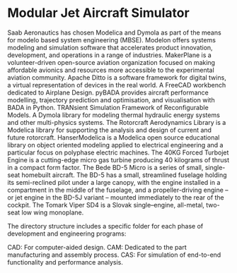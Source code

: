 # Modular Jet Aircraft Simulator

 Saab Aeronautics has chosen Modelica and Dymola as part of the means for modelo based system engineering (MBSE). Modelon offers systems modeling and simulation software that accelerates product innovation, development, and operations in a range of industries. MakerPlane is a volunteer-driven open-source aviation organization focused on making affordable avionics and resources more accessible to the experimental aviation community. Apache Ditto is a software framework for digital twins, a virtual representation of devices in the real world. A FreeCAD workbench dedicated to Airplane Design. pyBADA provides aircraft performance modelling, trajectory prediction and optimisation, and visualisation with BADA in Python. TRANsient Simulation Framework of Reconfigurable Models. A Dymola library for modeling thermal hydraulic energy systems and other multi-physics systems. The Rotorcraft Aerodynamics Library is a Modelica library for supporting the analysis and design of current and future rotorcraft. HanserModelica is a Modelica open source educational library on object oriented modeling applied to electrical engineering and a particular focus on polyphase electric machines. The 40KG Forced Turbojet Engine is a cutting-edge micro gas turbine producing 40 kilograms of thrust in a compact form factor. The Bede BD-5 Micro is a series of small, single-seat homebuilt aircraft. The BD-5 has a small, streamlined fuselage holding its semi-reclined pilot under a large canopy, with the engine installed in a compartment in the middle of the fuselage, and a propeller-driving engine – or jet engine in the BD-5J variant – mounted immediately to the rear of the cockpit. The Tomark Viper SD4 is a Slovak single–engine, all-metal, two-seat low wing monoplane.
 
The directory structure includes a specific folder for each phase of development and engineering programs:

CAD: For computer-aided design.
CAM: Dedicated to the part manufacturing and assembly process.
CAS: For simulation of end-to-end functionality and performance analysis.